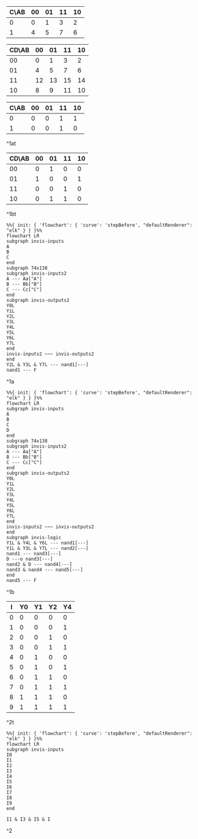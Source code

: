 | C\AB | 00  | 01  | 11  | 10  |
| ---- | --- | --- | --- | --- |
| 0    | 0   | 1   | 3   | 2   |
| 1    | 4   | 5   | 7   | 6   |

| CD\AB | 00  | 01  | 11  | 10  |
| ----- | --- | --- | --- | --- |
| 00    | 0   | 1   | 3   | 2   |
| 01    | 4   | 5   | 7   | 6   |
| 11    | 12  | 13  | 15  | 14  |
| 10    | 8   | 9   | 11  | 10  |

| C\AB | 00  | 01  | 11  | 10  |
| ---- | --- | --- | --- | --- |
| 0    | 0   | 0   | 1   | 1   |
| 1    | 0   | 0   | 1   | 0   |
^1at

| CD\AB | 00  | 01  | 11  | 10  |
| ----- | --- | --- | --- | --- |
| 00    | 0   | 1   | 0   | 0   |
| 01    | 1   | 0   | 0   | 1   |
| 11    | 0   | 0   | 1   | 0   |
| 10    | 0   | 1   | 1   | 0   |
^1bt

```mermaid
%%{ init: { 'flowchart': { 'curve': 'stepBefore', "defaultRenderer": "elk" } } }%%
flowchart LR
subgraph invis-inputs
A
B
C
end
subgraph 74x138
subgraph invis-inputs2
A --- Aa["A"]
B --- Bb["B"]
C --- Cc["C"]
end
subgraph invis-outputs2
Y0L
Y1L
Y2L
Y3L
Y4L
Y5L
Y6L
Y7L
end
invis-inputs2 ~~~ invis-outputs2
end
Y2L & Y3L & Y7L --- nand1[---]
nand1 --- F
```
^1a

```mermaid
%%{ init: { 'flowchart': { 'curve': 'stepBefore', "defaultRenderer": "elk" } } }%%
flowchart LR
subgraph invis-inputs
A
B
C
D
end
subgraph 74x138
subgraph invis-inputs2
A --- Aa["A"]
B --- Bb["B"]
C --- Cc["C"]
end
subgraph invis-outputs2
Y0L
Y1L
Y2L
Y3L
Y4L
Y5L
Y6L
Y7L
end
invis-inputs2 ~~~ invis-outputs2
end
subgraph invis-logic
Y1L & Y4L & Y6L --- nand1[---]
Y1L & Y3L & Y7L --- nand2[---]
nand1 --- nand3[---]
D ---o nand3[---]
nand2 & D --- nand4[---]
nand3 & nand4 --- nand5[---]
end
nand5 --- F
```
^1b

| I   | Y0  | Y1  | Y2  | Y4  |
| --- | --- | --- | --- | --- |
| 0   | 0   | 0   | 0   | 0   |
| 1   | 0   | 0   | 0   | 1   |
| 2   | 0   | 0   | 1   | 0   |
| 3   | 0   | 0   | 1   | 1   |
| 4   | 0   | 1   | 0   | 0   |
| 5   | 0   | 1   | 0   | 1   |
| 6   | 0   | 1   | 1   | 0   |
| 7   | 0   | 1   | 1   | 1   |
| 8   | 1   | 1   | 1   | 0   |
| 9   | 1   | 1   | 1   | 1   |
^2t

```mermaid
%%{ init: { 'flowchart': { 'curve': 'stepBefore', "defaultRenderer": "elk" } } }%%
flowchart LR
subgraph invis-inputs
I0
I1
I2
I3
I4
I5
I6
I7
I8
I9
end

I1 & I3 & I5 & I 

```
^2
